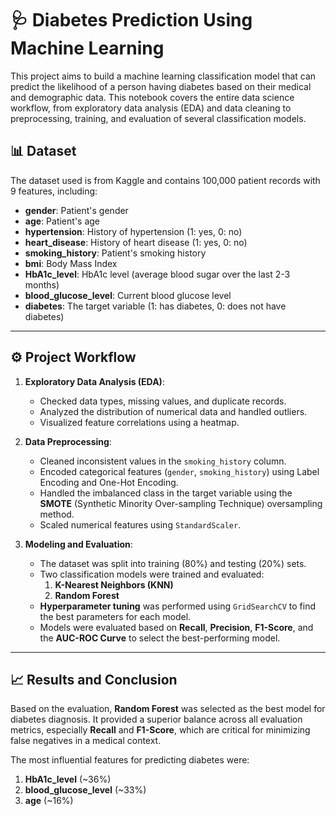 # 🩺 Diabetes Prediction Using Machine Learning

This project aims to build a machine learning classification model that can predict the likelihood of a person having diabetes based on their medical and demographic data. This notebook covers the entire data science workflow, from exploratory data analysis (EDA) and data cleaning to preprocessing, training, and evaluation of several classification models.



## 📊 Dataset

The dataset used is from Kaggle and contains 100,000 patient records with 9 features, including:
* **gender**: Patient's gender
* **age**: Patient's age
* **hypertension**: History of hypertension (1: yes, 0: no)
* **heart_disease**: History of heart disease (1: yes, 0: no)
* **smoking_history**: Patient's smoking history
* **bmi**: Body Mass Index
* **HbA1c_level**: HbA1c level (average blood sugar over the last 2-3 months)
* **blood_glucose_level**: Current blood glucose level
* **diabetes**: The target variable (1: has diabetes, 0: does not have diabetes)

---

## ⚙️ Project Workflow

1.  **Exploratory Data Analysis (EDA)**:
    * Checked data types, missing values, and duplicate records.
    * Analyzed the distribution of numerical data and handled outliers.
    * Visualized feature correlations using a heatmap.

2.  **Data Preprocessing**:
    * Cleaned inconsistent values in the `smoking_history` column.
    * Encoded categorical features (`gender`, `smoking_history`) using Label Encoding and One-Hot Encoding.
    * Handled the imbalanced class in the target variable using the **SMOTE** (Synthetic Minority Over-sampling Technique) oversampling method.
    * Scaled numerical features using `StandardScaler`.

3.  **Modeling and Evaluation**:
    * The dataset was split into training (80%) and testing (20%) sets.
    * Two classification models were trained and evaluated:
        1.  **K-Nearest Neighbors (KNN)**
        2.  **Random Forest**
    * **Hyperparameter tuning** was performed using `GridSearchCV` to find the best parameters for each model.
    * Models were evaluated based on **Recall**, **Precision**, **F1-Score**, and the **AUC-ROC Curve** to select the best-performing model.

---

## 📈 Results and Conclusion

Based on the evaluation, **Random Forest** was selected as the best model for diabetes diagnosis. It provided a superior balance across all evaluation metrics, especially **Recall** and **F1-Score**, which are critical for minimizing false negatives in a medical context.

The most influential features for predicting diabetes were:
1.  **HbA1c_level** (~36%)
2.  **blood_glucose_level** (~33%)
3.  **age** (~16%)
